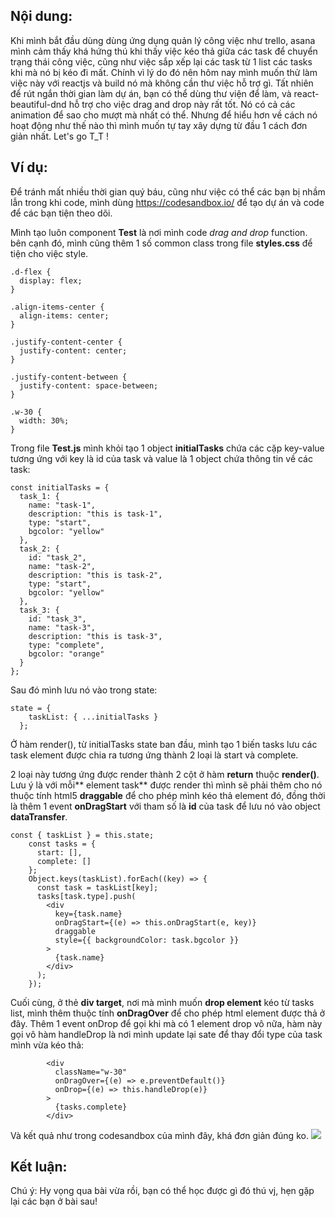 ## Nội dung:
   Khi mình bắt đầu dùng dùng ứng dụng quản lý công việc như trello, asana mình cảm thấy khá hứng thú khi thấy việc kéo thả giữa các task để chuyển trạng thái công việc, cũng như việc sắp xếp lại các task từ 1 list các tasks khi mà nó bị kéo đi mất. Chính vì lý do đó nên hôm nay mình muốn thử làm việc này với reactjs và build nó mà không cần thư việc hỗ trợ gì. Tất nhiên để rút ngắn thời gian làm dự án, bạn có thể dùng thư viện để làm, và react-beautiful-dnd hỗ trợ cho việc drag and drop này rất tốt. Nó có cả các animation để sao cho mượt mà nhất có thể. Nhưng để hiểu hơn về cách nó hoạt động như thế nào thì mình muốn tự tay xây dựng từ đầu 1 cách đơn giản nhất. Let's go T_T !

## Ví dụ:
Để tránh mất nhiều thời gian quý báu, cũng như việc có thể các bạn bị nhầm lẫn trong khi code, mình dùng https://codesandbox.io/ để tạo dự án và code để các bạn tiện theo dõi.

Mình tạo luôn component **Test** là nơi mình code *drag and drop* function. bên cạnh đó, mình cũng thêm 1 số common class trong file **styles.css** để tiện cho việc style.
```
.d-flex {
  display: flex;
}

.align-items-center {
  align-items: center;
}

.justify-content-center {
  justify-content: center;
}

.justify-content-between {
  justify-content: space-between;
}

.w-30 {
  width: 30%;
}

```

Trong file **Test.js** mình khỏi tạo 1 object **initialTasks** chứa các cặp key-value tương ứng với key là id của task và value là 1 object chứa thông tin về các task:
```
const initialTasks = {
  task_1: {
    name: "task-1",
    description: "this is task-1",
    type: "start",
    bgcolor: "yellow"
  },
  task_2: {
    id: "task_2",
    name: "task-2",
    description: "this is task-2",
    type: "start",
    bgcolor: "yellow"
  },
  task_3: {
    id: "task_3",
    name: "task-3",
    description: "this is task-3",
    type: "complete",
    bgcolor: "orange"
  }
};
```

Sau đó mình lưu nó vào trong state:
```
state = {
    taskList: { ...initialTasks }
  };
```

Ở hàm render(), từ initialTasks state ban đầu, mình tạo 1 biến tasks lưu các task element được chia ra tương ứng thành 2 loại là start và complete.

2 loại này tương ứng được render thành 2 cột ở hàm **return** thuộc **render()**. Lưu ý là với mỗi** element task** được render thì mình sẽ phải thêm cho nó thuộc tính html5 **draggable** để cho phép mình kéo thả element đó, đồng thời là thêm 1 event **onDragStart** với tham số là **id** của task để lưu nó vào object **dataTransfer**.
```
const { taskList } = this.state;
    const tasks = {
      start: [],
      complete: []
    };
    Object.keys(taskList).forEach((key) => {
      const task = taskList[key];
      tasks[task.type].push(
        <div
          key={task.name}
          onDragStart={(e) => this.onDragStart(e, key)}
          draggable
          style={{ backgroundColor: task.bgcolor }}
        >
          {task.name}
        </div>
      );
    });
```

Cuối cùng, ở thẻ **div target**, nơi mà mình muốn **drop element** kéo từ tasks list, mình thêm thuộc tính **onDragOver** để cho phép html element được thả ở đây.
Thêm 1 event onDrop để gọi khi mà có 1 element drop vô nữa, hàm này gọi vô hàm handleDrop là nơi mình update lại sate để thay đổi type của task mình vừa kéo thả:
```
        <div
          className="w-30"
          onDragOver={(e) => e.preventDefault()}
          onDrop={(e) => this.handleDrop(e)}
        >
          {tasks.complete}
        </div>
```

Và kết quả như trong codesandbox của mình đây, khá đơn giản đúng ko.
![](https://images.viblo.asia/c984124f-9743-4236-ac73-4e4e823f460d.png)


## Kết luận:
Chú ý: Hy vọng qua bài vừa rồi, bạn có thể học được gì đó thú vj, hẹn gặp lại các bạn ở bài sau!